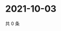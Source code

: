 # 2021-10-03

共 0 条

<!-- BEGIN WEIBO -->
<!-- 最后更新时间 Sun Oct 03 2021 11:08:37 GMT+0800 (China Standard Time) -->

<!-- END WEIBO -->
